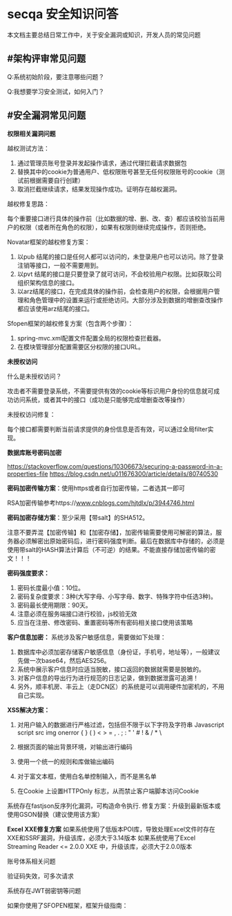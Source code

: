 # secqa 安全知识问答

本文档主要总结日常工作中，关于安全漏洞或知识，开发人员的常见问题

## #架构评审常见问题

Q:系统初始阶段，要注意哪些问题？



Q:我想要学习安全测试，如何入门？



## #安全漏洞常见问题

**权限相关漏洞问题**

越权测试方法：

1. 通过管理员账号登录并发起操作请求，通过代理拦截请求数据包
2. 替换其中的cookie为普通用户、低权限账号甚至无任何权限账号的cookie（测试前根据需要自行创建）
3. 取消拦截继续请求，结果发现操作成功。证明存在越权漏洞。

越权修复思路：

每个重要接口进行具体的操作前（比如数据的增、删、改、查）都应该校验当前用户的权限（或者所在角色的权限），如果有权限则继续完成操作，否则拒绝。

Novatar框架的越权修复方案：

1. 以pub 结尾的接口是任何人都可以访问的，未登录用户也可以访问。除了登录注销等接口，一般不需要用到。
2. 以pvt 结尾的接口是只要登录了就可访问，不会校验用户权限。比如获取公司组织架构信息的接口。
3. 以arz结尾的接口，在完成具体的操作前，会检查用户的权限，会根据用户管理和角色管理中的设置来运行或拒绝访问。大部分涉及到数据的增删查改操作都应该使用arz结尾的接口。

Sfopen框架的越权修复方案（包含两个步骤）：

1. spring-mvc.xml配置文件配置全局的权限检查拦截器。
2. 在模块管理部分配置需要区分权限的接口URL。



**未授权访问**

什么是未授权访问？

攻击者不需要登录系统，不需要提供有效的cookie等标识用户身份的信息就可成功访问系统，或者其中的接口（成功是只能够完成增删查改等操作）

未授权访问修复：

每个接口都需要判断当前请求提供的身份信息是否有效，可以通过全局filter实现。



**数据库账号密码加密**

https://stackoverflow.com/questions/10306673/securing-a-password-in-a-properties-file
https://blog.csdn.net/u011676300/article/details/80740530

**密码加密传输方案**：使用https或者自行加密传输，二者选其一即可

RSA加密传输参考https://www.cnblogs.com/hjtdlx/p/3944746.html

**密码加密存储方案**：至少采用【带salt】的SHA512。

注意不要弄混【加密传输】和【加密存储】，加密传输需要使用可解密的算法，服务器必须解密出原始密码后，进行密码强度判断。最后在数据库中存储的，必须是使用带salt的HASH算法计算后（不可逆）的结果。不能直接存储加密传输的密文！！！



**密码强度要求：**

1. 密码长度最小值：10位。
2. 密码复杂度要求：3种(大写字母、小写字母、数字、特殊字符中任选3种)。
3. 密码最长使用期限：90天。 
4. 注意必须在服务端接口进行校验，js校验无效
5. 应当在注册、修改密码、重置密码等所有密码相关接口使用该策略



**客户信息加密：**
系统涉及客户敏感信息，需要做如下处理：

1. 数据库中必须加密存储客户敏感信息（身份证，手机号，地址等），一般建议先做一次base64，然后AES256。
2. 系统中展示客户信息时应适当脱敏，接口返回的数据就需要是脱敏的。
3. 对客户信息的导出行为进行规范的日志记录，做到数据泄露可追溯！
4. 另外，顺丰机房、丰云上（走DCN区）的系统是可以调用硬件加密机的，不用自己实现。



**XSS解决方案：**

1. 对用户输入的数据进行严格过滤，包括但不限于以下字符及字符串 Javascript script src img onerror { } ( ) < > = , . ; :  " ' # ! & / * \

2. 根据页面的输出背景环境，对输出进行编码
3. 使用一个统一的规则和库做输出编码
4. 对于富文本框，使用白名单控制输入，而不是黑名单
5. 在Cookie 上设置HTTPOnly 标志，从而禁止客户端脚本访问Cookie



系统存在fastjson反序列化漏洞，可构造命令执行.
修复方案：升级到最新版本或使用GSON替换（建议使用该方案）



**Excel XXE修复方案**
如果系统使用了低版本POI库，导致处理Excel文件时存在XXE和SSRF漏洞，升级该库，必须大于3.14版本
如果系统使用了Excel Streaming Reader <= 2.0.0 XXE 中，升级该库，必须大于2.0.0版本



账号体系相关问题

验证码失效，可多次请求



系统存在JWT弱密钥等问题

如果你使用了SFOPEN框架，框架升级指南：